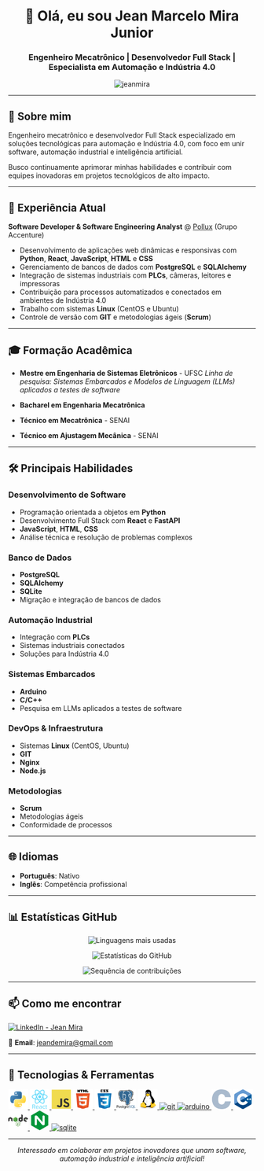 <h1 align="center">👋 Olá, eu sou Jean Marcelo Mira Junior</h1>
<h3 align="center">Engenheiro Mecatrônico | Desenvolvedor Full Stack | Especialista em Automação e Indústria 4.0</h3>

<p align="center">
  <img src="https://komarev.com/ghpvc/?username=jeanmira&label=Visualizações%20do%20perfil&color=0e75b6&style=flat" alt="jeanmira" />
</p>

---

## 🚀 Sobre mim

Engenheiro mecatrônico e desenvolvedor Full Stack especializado em soluções tecnológicas para automação e Indústria 4.0, com foco em unir software, automação industrial e inteligência artificial.

Busco continuamente aprimorar minhas habilidades e contribuir com equipes inovadoras em projetos tecnológicos de alto impacto.

---

## 💼 Experiência Atual

**Software Developer & Software Engineering Analyst** @ [Pollux](https://www.pollux.com.br/) (Grupo Accenture)

- Desenvolvimento de aplicações web dinâmicas e responsivas com **Python**, **React**, **JavaScript**, **HTML** e **CSS**
- Gerenciamento de bancos de dados com **PostgreSQL** e **SQLAlchemy**
- Integração de sistemas industriais com **PLCs**, câmeras, leitores e impressoras
- Contribuição para processos automatizados e conectados em ambientes de Indústria 4.0
- Trabalho com sistemas **Linux** (CentOS e Ubuntu)
- Controle de versão com **GIT** e metodologias ágeis (**Scrum**)

---

## 🎓 Formação Acadêmica

- **Mestre em Engenharia de Sistemas Eletrônicos** - UFSC
  _Linha de pesquisa: Sistemas Embarcados e Modelos de Linguagem (LLMs) aplicados a testes de software_

- **Bacharel em Engenharia Mecatrônica**

- **Técnico em Mecatrônica** - SENAI

- **Técnico em Ajustagem Mecânica** - SENAI

---

## 🛠️ Principais Habilidades

### Desenvolvimento de Software
- Programação orientada a objetos em **Python**
- Desenvolvimento Full Stack com **React** e **FastAPI**
- **JavaScript**, **HTML**, **CSS**
- Análise técnica e resolução de problemas complexos

### Banco de Dados
- **PostgreSQL**
- **SQLAlchemy**
- **SQLite**
- Migração e integração de bancos de dados

### Automação Industrial
- Integração com **PLCs**
- Sistemas industriais conectados
- Soluções para Indústria 4.0

### Sistemas Embarcados
- **Arduino**
- **C/C++**
- Pesquisa em LLMs aplicados a testes de software

### DevOps & Infraestrutura
- Sistemas **Linux** (CentOS, Ubuntu)
- **GIT**
- **Nginx**
- **Node.js**

### Metodologias
- **Scrum**
- Metodologias ágeis
- Conformidade de processos

---

## 🌐 Idiomas

- **Português**: Nativo
- **Inglês**: Competência profissional

---

## 📊 Estatísticas GitHub

<p align="center">
  <img src="https://github-readme-stats.vercel.app/api/top-langs?username=jeanmira&show_icons=true&locale=pt-br&layout=compact&theme=default" alt="Linguagens mais usadas" />
</p>

<p align="center">
  <img src="https://github-readme-stats.vercel.app/api?username=jeanmira&show_icons=true&locale=pt-br&theme=default" alt="Estatísticas do GitHub" />
</p>

<p align="center">
  <img src="https://github-readme-streak-stats.herokuapp.com/?user=jeanmira&locale=pt-br&theme=default" alt="Sequência de contribuições" />
</p>

---

## 📫 Como me encontrar

<p align="left">
  <a href="https://linkedin.com/in/jeanmmjr" target="_blank">
    <img align="center" src="https://raw.githubusercontent.com/rahuldkjain/github-profile-readme-generator/master/src/images/icons/Social/linked-in-alt.svg" alt="LinkedIn - Jean Mira" height="30" width="40" />
  </a>
</p>

📧 **Email**: jeandemira@gmail.com

---

## 🔧 Tecnologias & Ferramentas

<p align="left">
  <a href="https://www.python.org" target="_blank" rel="noreferrer">
    <img src="https://raw.githubusercontent.com/devicons/devicon/master/icons/python/python-original.svg" alt="python" width="40" height="40"/>
  </a>
  <a href="https://reactjs.org/" target="_blank" rel="noreferrer">
    <img src="https://raw.githubusercontent.com/devicons/devicon/master/icons/react/react-original-wordmark.svg" alt="react" width="40" height="40"/>
  </a>
  <a href="https://developer.mozilla.org/en-US/docs/Web/JavaScript" target="_blank" rel="noreferrer">
    <img src="https://raw.githubusercontent.com/devicons/devicon/master/icons/javascript/javascript-original.svg" alt="javascript" width="40" height="40"/>
  </a>
  <a href="https://www.w3.org/html/" target="_blank" rel="noreferrer">
    <img src="https://raw.githubusercontent.com/devicons/devicon/master/icons/html5/html5-original-wordmark.svg" alt="html5" width="40" height="40"/>
  </a>
  <a href="https://www.w3schools.com/css/" target="_blank" rel="noreferrer">
    <img src="https://raw.githubusercontent.com/devicons/devicon/master/icons/css3/css3-original-wordmark.svg" alt="css3" width="40" height="40"/>
  </a>
  <a href="https://www.postgresql.org" target="_blank" rel="noreferrer">
    <img src="https://raw.githubusercontent.com/devicons/devicon/master/icons/postgresql/postgresql-original-wordmark.svg" alt="postgresql" width="40" height="40"/>
  </a>
  <a href="https://www.linux.org/" target="_blank" rel="noreferrer">
    <img src="https://raw.githubusercontent.com/devicons/devicon/master/icons/linux/linux-original.svg" alt="linux" width="40" height="40"/>
  </a>
  <a href="https://git-scm.com/" target="_blank" rel="noreferrer">
    <img src="https://www.vectorlogo.zone/logos/git-scm/git-scm-icon.svg" alt="git" width="40" height="40"/>
  </a>
  <a href="https://www.arduino.cc/" target="_blank" rel="noreferrer">
    <img src="https://cdn.worldvectorlogo.com/logos/arduino-1.svg" alt="arduino" width="40" height="40"/>
  </a>
  <a href="https://www.cprogramming.com/" target="_blank" rel="noreferrer">
    <img src="https://raw.githubusercontent.com/devicons/devicon/master/icons/c/c-original.svg" alt="c" width="40" height="40"/>
  </a>
  <a href="https://www.w3schools.com/cpp/" target="_blank" rel="noreferrer">
    <img src="https://raw.githubusercontent.com/devicons/devicon/master/icons/cplusplus/cplusplus-original.svg" alt="cplusplus" width="40" height="40"/>
  </a>
  <a href="https://nodejs.org" target="_blank" rel="noreferrer">
    <img src="https://raw.githubusercontent.com/devicons/devicon/master/icons/nodejs/nodejs-original-wordmark.svg" alt="nodejs" width="40" height="40"/>
  </a>
  <a href="https://www.nginx.com" target="_blank" rel="noreferrer">
    <img src="https://raw.githubusercontent.com/devicons/devicon/master/icons/nginx/nginx-original.svg" alt="nginx" width="40" height="40"/>
  </a>
  <a href="https://www.sqlite.org/" target="_blank" rel="noreferrer">
    <img src="https://www.vectorlogo.zone/logos/sqlite/sqlite-icon.svg" alt="sqlite" width="40" height="40"/>
  </a>
</p>

---

<p align="center">
  <i>Interessado em colaborar em projetos inovadores que unam software, automação industrial e inteligência artificial!</i>
</p>
